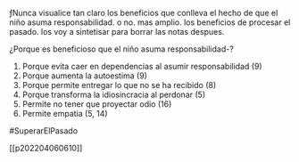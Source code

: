 ƒNunca visualice tan claro los beneficios que conlleva el hecho de que el niño asuma responsabilidad. o no. mas amplio. los beneficios de procesar el pasado. 
los voy a sintetisar para borrar las notas despues.

¿Porque es beneficioso que el niño asuma responsabilidad-?

1) Porque evita caer en dependencias al asumir responsabilidad (9)
2) Porque aumenta la autoestima (9)
3) Porque permite entregar lo que no se ha recibido (8)
4) Porque transforma la idiosincracia al perdonar (5)
5) Permite no tener que proyectar odio (16)
6) Permite empatia (5, 14)

#SuperarElPasado

[[p202204060610]]